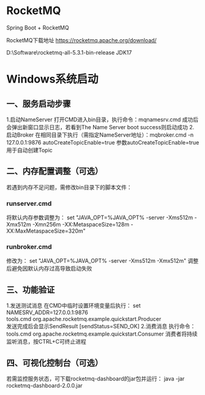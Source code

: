 # RocketMQ
Spring Boot + RocketMQ

RocketMQ下载地址
https://rocketmq.apache.org/download/

D:\Software\rocketmq-all-5.3.1-bin-release
JDK17

# Windows系统启动
## 一、服务启动步骤
1.启动NameServer​
打开CMD进入bin目录，执行命令：mqnamesrv.cmd
成功后会弹出新窗口显示日志，若看到The Name Server boot success则启动成功
2.启动Broker​
在相同目录下执行（需指定NameServer地址）：mqbroker.cmd -n 127.0.0.1:9876 autoCreateTopicEnable=true
参数autoCreateTopicEnable=true用于自动创建Topic

## 二、内存配置调整（可选）
若遇到内存不足问题，需修改bin目录下的脚本文件：
### runserver.cmd​
将默认内存参数调整为： 
set "JAVA_OPT=%JAVA_OPT% -server -Xms512m -Xmx512m -Xmn256m -XX:MetaspaceSize=128m -XX:MaxMetaspaceSize=320m"
### runbroker.cmd​
修改为：
set "JAVA_OPT=%JAVA_OPT% -server -Xms512m -Xmx512m"
调整后避免因默认内存过高导致启动失败

## 三、功能验证
1.发送测试消息​
在CMD中临时设置环境变量后执行：
set NAMESRV_ADDR=127.0.0.1:9876   
tools.cmd org.apache.rocketmq.example.quickstart.Producer   
发送完成后会显示SendResult [sendStatus=SEND_OK]
2.消费消息
执行命令：
tools.cmd org.apache.rocketmq.example.quickstart.Consumer
消费者将持续监听消息，按CTRL+C可终止进程

## 四、可视化控制台（可选）
若需监控服务状态，可下载rocketmq-dashboard的jar包并运行：
java -jar rocketmq-dashboard-2.0.0.jar



